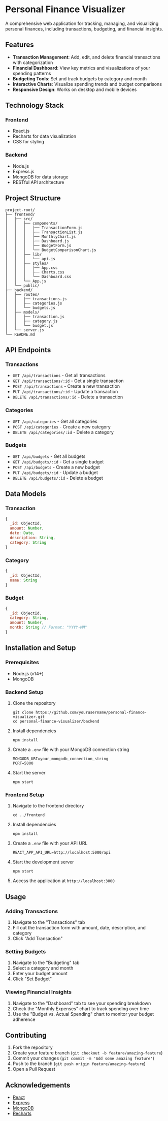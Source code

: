 # Personal Finance Visualizer

A comprehensive web application for tracking, managing, and visualizing personal finances, including transactions, budgeting, and financial insights.

## Features

- **Transaction Management**: Add, edit, and delete financial transactions with categorization
- **Financial Dashboard**: View key metrics and visualizations of your spending patterns
- **Budgeting Tools**: Set and track budgets by category and month
- **Interactive Charts**: Visualize spending trends and budget comparisons
- **Responsive Design**: Works on desktop and mobile devices

## Technology Stack

### Frontend
- React.js
- Recharts for data visualization
- CSS for styling

### Backend
- Node.js
- Express.js
- MongoDB for data storage
- RESTful API architecture

## Project Structure

```
project-root/
├── frontend/
│   ├── src/
│   │   ├── components/
│   │   │   ├── TransactionForm.js
│   │   │   ├── TransactionList.js
│   │   │   ├── MonthlyChart.js
│   │   │   ├── Dashboard.js
│   │   │   ├── BudgetForm.js
│   │   │   └── BudgetComparisonChart.js
│   │   ├── lib/
│   │   │   └── api.js
│   │   ├── styles/
│   │   │   ├── App.css
│   │   │   ├── Charts.css
│   │   │   └── Dashboard.css
│   │   └── App.js
│   └── public/
├── backend/
│   ├── routes/
│   │   ├── transactions.js
│   │   ├── categories.js
│   │   └── budgets.js
│   ├── models/
│   │   ├── transaction.js
│   │   ├── category.js
│   │   └── budget.js
│   └── server.js
└── README.md
```

## API Endpoints

### Transactions
- `GET /api/transactions` - Get all transactions
- `GET /api/transactions/:id` - Get a single transaction
- `POST /api/transactions` - Create a new transaction
- `PUT /api/transactions/:id` - Update a transaction
- `DELETE /api/transactions/:id` - Delete a transaction

### Categories
- `GET /api/categories` - Get all categories
- `POST /api/categories` - Create a new category
- `DELETE /api/categories/:id` - Delete a category

### Budgets
- `GET /api/budgets` - Get all budgets
- `GET /api/budgets/:id` - Get a single budget
- `POST /api/budgets` - Create a new budget
- `PUT /api/budgets/:id` - Update a budget
- `DELETE /api/budgets/:id` - Delete a budget

## Data Models

### Transaction
```javascript
{
  _id: ObjectId,
  amount: Number,
  date: Date,
  description: String,
  category: String
}
```

### Category
```javascript
{
  _id: ObjectId,
  name: String
}
```

### Budget
```javascript
{
  _id: ObjectId,
  category: String,
  amount: Number,
  month: String // Format: "YYYY-MM"
}
```

## Installation and Setup

### Prerequisites
- Node.js (v14+)
- MongoDB

### Backend Setup
1. Clone the repository
   ```
   git clone https://github.com/yourusername/personal-finance-visualizer.git
   cd personal-finance-visualizer/backend
   ```

2. Install dependencies
   ```
   npm install
   ```

3. Create a `.env` file with your MongoDB connection string
   ```
   MONGODB_URI=your_mongodb_connection_string
   PORT=5000
   ```

4. Start the server
   ```
   npm start
   ```

### Frontend Setup
1. Navigate to the frontend directory
   ```
   cd ../frontend
   ```

2. Install dependencies
   ```
   npm install
   ```

3. Create a `.env` file with your API URL
   ```
   REACT_APP_API_URL=http://localhost:5000/api
   ```

4. Start the development server
   ```
   npm start
   ```

5. Access the application at `http://localhost:3000`

## Usage

### Adding Transactions
1. Navigate to the "Transactions" tab
2. Fill out the transaction form with amount, date, description, and category
3. Click "Add Transaction"

### Setting Budgets
1. Navigate to the "Budgeting" tab
2. Select a category and month
3. Enter your budget amount
4. Click "Set Budget"

### Viewing Financial Insights
1. Navigate to the "Dashboard" tab to see your spending breakdown
2. Check the "Monthly Expenses" chart to track spending over time
3. Use the "Budget vs. Actual Spending" chart to monitor your budget adherence

## Contributing

1. Fork the repository
2. Create your feature branch (`git checkout -b feature/amazing-feature`)
3. Commit your changes (`git commit -m 'Add some amazing feature'`)
4. Push to the branch (`git push origin feature/amazing-feature`)
5. Open a Pull Request

## Acknowledgements

- [React](https://reactjs.org/)
- [Express](https://expressjs.com/)
- [MongoDB](https://www.mongodb.com/)
- [Recharts](https://recharts.org/)
